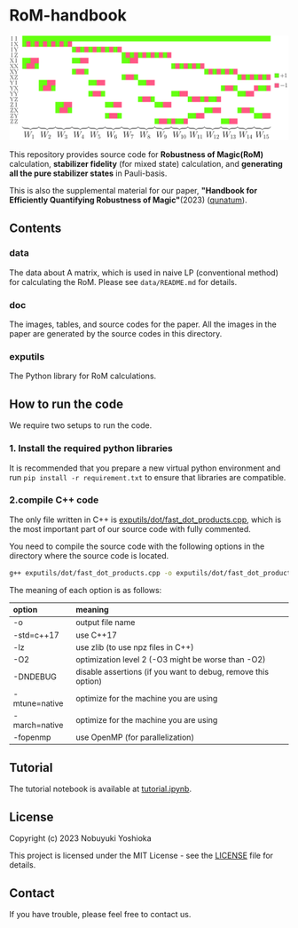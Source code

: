# RoM-handbook

![A_matrix](doc/summary/imgs/Amat.png)

This repository provides source code for **Robustness of Magic(RoM)** calculation, **stabilizer fidelity** (for mixed state) calculation, and **generating all the pure stabilizer states** in Pauli-basis.

This is also the supplemental material for our paper,
**"Handbook for Efficiently Quantifying Robustness of Magic"**(2023) ([qunatum](https://quantum-journal.org/papers/q-2024-09-05-1461/)).

## Contents

### data

The data about A matrix, which is used in naive LP (conventional method) for calculating the RoM. Please see `data/README.md` for details.

### doc

The images, tables, and source codes for the paper.
All the images in the paper are generated by the source codes in this directory.

### exputils

The Python library for RoM calculations.

## How to run the code

We require two setups to run the code.

### 1. Install the required python libraries

It is recommended that you prepare a new virtual python environment and run `pip install -r requirement.txt` to ensure that libraries are compatible.

### 2.compile C++ code

The only file written in C++ is [exputils/dot/fast_dot_products.cpp](exputils/dot/fast_dot_products.cpp),
which is the most important part of our source code with fully commented.

You need to compile the source code with the following options in the directory where the source code is located.

```bash
g++ exputils/dot/fast_dot_products.cpp -o exputils/dot/fast_dot_products.exe -std=c++17 -lz -O2 -DNDEBUG -mtune=native -march=native -fopenmp
```

The meaning of each option is as follows:

| option | meaning |
|:---|:---|
| -o | output file name |
| -std=c++17 | use C++17 |
| -lz | use zlib (to use npz files in C++)|
| -O2 | optimization level 2 (-O3 might be worse than -O2) |
| -DNDEBUG | disable assertions (if you want to debug, remove this option) |
| -mtune=native | optimize for the machine you are using |
| -march=native | optimize for the machine you are using |
| -fopenmp | use OpenMP (for parallelization) |

## Tutorial

The tutorial notebook is available at [tutorial.ipynb](tutorial.ipynb).

## License

Copyright (c) 2023 Nobuyuki Yoshioka

This project is licensed under the MIT License - see the [LICENSE](LICENSE) file for details.

## Contact

If you have trouble, please feel free to contact us.

